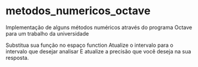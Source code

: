 # metodos_numericos_octave
Implementação de alguns métodos numéricos através do programa Octave
para um trabalho da universidade

Substitua sua função no espaço function
Atualize o intervalo para o intervalo que desejar analisar
E atualize a precisão que você deseja na sua resposta.
